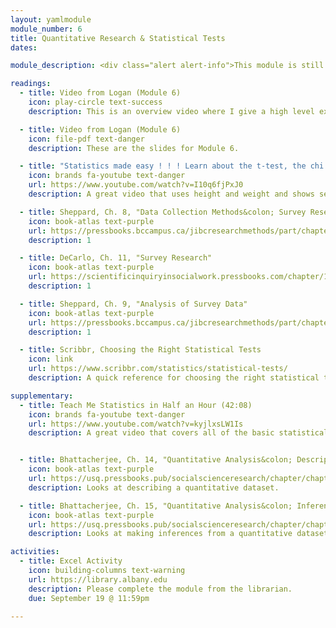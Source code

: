 ```yaml
---
layout: yamlmodule
module_number: 6
title: Quantitative Research & Statistical Tests
dates:

module_description: <div class="alert alert-info">This module is still under construction.</div> This module lasts two weeks and covers basic quantitative research and basic statistical tests.

readings:
  - title: Video from Logan (Module 6)
    icon: play-circle text-success
    description: This is an overview video where I give a high level explanation of the readings and describe this week's tasks.

  - title: Video from Logan (Module 6)
    icon: file-pdf text-danger
    description: These are the slides for Module 6.

  - title: "Statistics made easy ! ! ! Learn about the t-test, the chi square test, the p value and more" (12:49)
    icon: brands fa-youtube text-danger
    url: https://www.youtube.com/watch?v=I10q6fjPxJ0
    description: A great video that uses height and weight and shows several different tests.

  - title: Sheppard, Ch. 8, "Data Collection Methods&colon; Survey Research"
    icon: book-atlas text-purple
    url: https://pressbooks.bccampus.ca/jibcresearchmethods/part/chapter-8-data-collection-methods-survey-research/
    description: 1

  - title: DeCarlo, Ch. 11, "Survey Research"
    icon: book-atlas text-purple
    url: https://scientificinquiryinsocialwork.pressbooks.com/chapter/11-0-chapter-introduction/
    description: 1

  - title: Sheppard, Ch. 9, "Analysis of Survey Data"
    icon: book-atlas text-purple
    url: https://pressbooks.bccampus.ca/jibcresearchmethods/part/chapter-9-analysis-of-survey-data/
    description: 1

  - title: Scribbr, Choosing the Right Statistical Tests
    icon: link
    url: https://www.scribbr.com/statistics/statistical-tests/
    description: A quick reference for choosing the right statistical test.

supplementary:
  - title: Teach Me Statistics in Half an Hour (42:08)
    icon: brands fa-youtube text-danger
    url: https://www.youtube.com/watch?v=kyjlxsLW1Is
    description: A great video that covers all of the basic statistical content you'll need in 42 minutes.


  - title: Bhattacherjee, Ch. 14, "Quantitative Analysis&colon; Descriptive statistics"
    icon: book-atlas text-purple
    url: https://usq.pressbooks.pub/socialscienceresearch/chapter/chapter-14-quantitative-analysis-descriptive-statistics/
    description: Looks at describing a quantitative dataset.

  - title: Bhattacherjee, Ch. 15, "Quantitative Analysis&colon; Inferential statistics"
    icon: book-atlas text-purple
    url: https://usq.pressbooks.pub/socialscienceresearch/chapter/chapter-15-quantitative-analysis-inferential-statistics/
    description: Looks at making inferences from a quantitative dataset.

activities:
  - title: Excel Activity
    icon: building-columns text-warning
    url: https://library.albany.edu
    description: Please complete the module from the librarian.
    due: September 19 @ 11:59pm

---
```

